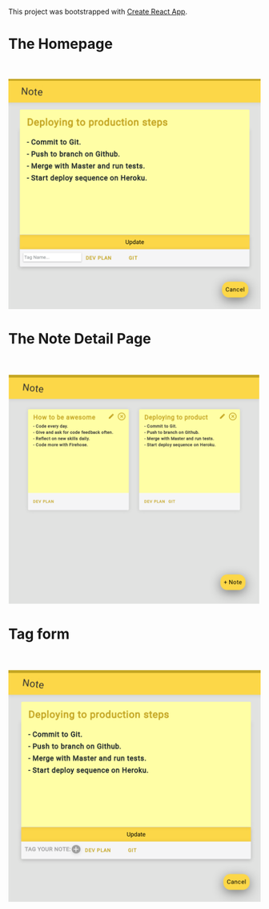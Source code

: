 This project was bootstrapped with [Create React App](https://github.com/facebook/create-react-app).

# The Homepage
<br /><br />
<img src='./Note1.png' alt='note screenshot'>

# The Note Detail Page
<br /><br />
<img src='./NoteDetail.png' alt='NoteDetail screenshot'>

# Tag form 
<br /><br />
<img src='./Tag.png' alt='Tag screenshot'>

